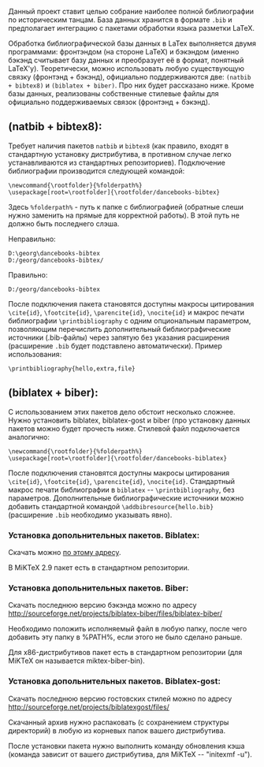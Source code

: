 ﻿Данный проект ставит целью собрание наиболее полной библиографии по историческим танцам. База данных хранится в формате `.bib` и предполагает интеграцию с пакетами обработки языка разметки LaTeX.

Обработка библиографической базы данных в LaTex выполняется двумя программами: фронтэндом (на стороне LaTeX) и бэкэндом (именно бэкэнд считывает базу данных и преобразует её в формат, понятный LaTeX'у). Теоретически, можно использовать любую существующую связку (фронтэнд + бэкэнд), официально поддерживаются две: `(natbib + bibtex8)` и `(biblatex + biber)`. Про них будет рассказано ниже. Кроме базы данных, реализованы собственные стилевые файлы для официально поддерживаемых связок (фронтэнд + бэкэнд).

## (natbib + bibtex8):

Требует наличия пакетов `natbib` и `bibtex8` (как правило, входят в стандартную установку дистрибутива, в противном случае легко устанавливаются из стандартных репозиториев). Подключение библиографии производится следующей командой:

	\newcommand{\rootfolder}{%folderpath%}
	\usepackage[root=\rootfolder]{\rootfolder/dancebooks-bibtex}

Здесь `%folderpath%` - путь к папке с библиографией (обратные слеши нужно заменить на прямые для корректной работы). В этой путь не должно быть последнего слэша.

Неправильно:

	D:\georg\dancebooks-bibtex
	D:/georg/dancebooks-bibtex/

Правильно:

	D:/georg/dancebooks-bibtex

После подключения пакета становятся доступны макросы цитирования `\cite{id}`, `\footcite{id}`, `\parencite{id}`, `\nocite{id}` и макрос печати библиографии `\printbibliography` с одним опциональным параметром, позволяющим перечислить дополнительный библиографические источники (.bib-файлы) через запятую без указания расширения (расширение `.bib` будет подставлено автоматически).
Пример использования:

	\printbibliography{hello,extra,file}

## (biblatex + biber):

С использованием этих пакетов дело обстоит несколько сложнее. Нужно установить biblatex, biblatex-gost и biber (про установку данных пакетов можно будет прочесть ниже. Стилевой файл подключается аналогично:

	\newcommand{\rootfolder}{%folderpath%}
	\usepackage[root=\rootfolder]{\rootfolder/dancebooks-biblatex}

После подключения становятся доступны макросы цитирования `\cite{id}`, `\footcite{id}`, `\parencite{id}`, `\nocite{id}`. Стандартный макрос печати библиографии в `biblatex` -- `\printbibliography`, без параметров. Дополнительные библиографические источники можно добавить стандартной командой `\addbibresource{hello.bib}` (расширение `.bib` необходимо указывать явно).

### Установка допольнительных пакетов. Biblatex:

Скачать можно [по этому адресу](http://sourceforge.net/projects/biblatex/files/).

В MiKTeX 2.9 пакет есть в стандартном репозитории.

### Установка допольнительных пакетов. Biber:

Скачать последнюю версию бэкэнда можно по адресу http://sourceforge.net/projects/biblatex-biber/files/biblatex-biber/

Необходимо положить исполняемый файл в любую папку, после чего добавить эту папку в %PATH%, если этого не было сделано раньше.

Для x86-дистрибутивов пакет есть в стандартном репозитории (для MiKTeX он называется miktex-biber-bin).

### Установка допольнительных пакетов. Biblatex-gost:

Скачать последнюю версию гостовских стилей можно по адресу http://sourceforge.net/projects/biblatexgost/files/

Скачанный архив нужно распаковать (с сохранением структуры директорий) в любую из корневых папок вашего дистрибутива.

После установки пакета нужно выполнить команду обновления кэша (команда зависит от вашего дистрибутива, для MiKTeX -- "initexmf -u").